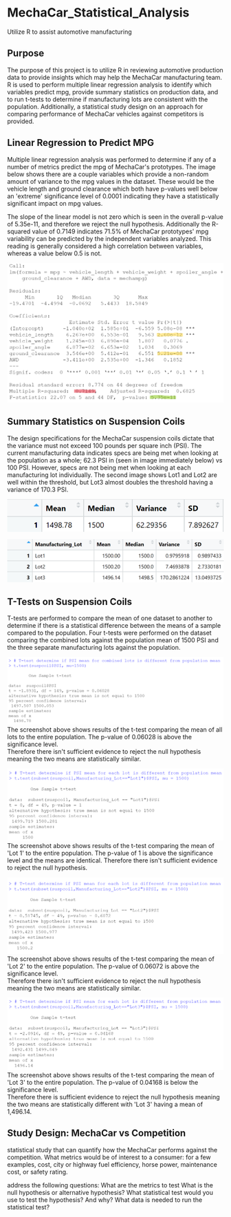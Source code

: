 # MechaCar_Statistical_Analysis
Utilize R to assist automotive manufacturing 

## Purpose

The purpose of this project is to utilize R in reviewing automotive production data to provide insights which may help the MechaCar manufacturing team.  R is used to perform multiple linear regression analysis
to identify which variables predict mpg, provide summary statistics on production data, and to run t-tests to determine if manufacturing lots are consistent with the population.  Additionally, a statistical study
design on an approach for comparing performance of MechaCar vehicles against competitors is provided.


## Linear Regression to Predict MPG

Multiple linear regression analysis was performed to determine if any of a number of metrics predict the mpg of MechaCar's prototypes.  The image below shows there are a couple variables which provide a non-random
amount of variance to the mpg values in the dataset.  These would be the vehicle length and ground clearance which both have p-values well below an 'extreme' significance level of 0.0001 indicating they have a statistically
significant impact on mpg values.

The slope of the linear model is not zero which is seen in the overall p-value of 5.35e-11, and therefore we reject the null hypothesis.  Additionally the R-squared value of 0.7149 indicates 71.5% of MechaCar prototypes' mpg variability
can be predicted by the independent variables analyzed. This reading is generally considered a high correlation between variables, whereas a value below 0.5 is not.  

![LinearRegression_MPG.png](https://github.com/dschul01/MechaCar_Statistical_Analysis/blob/main/Resources/LinearRegression_MPG.png)


## Summary Statistics on Suspension Coils

The design specifications for the MechaCar suspension coils dictate that the variance must not exceed 100 pounds per square inch (PSI).  The current manufacturing data indicates specs 
are being met when looking at the population as a whole; 62.3 PSI in (seen in image immediately below) vs 100 PSI.  However, specs are not being met when looking at each 
manufacturing lot individually.  The second image shows Lot1 and Lot2 are well within the threshold, but Lot3 almost doubles the threshold having a variance of 170.3 PSI.

![Total_Summary_Susp_Coil_PSI.png](https://github.com/dschul01/MechaCar_Statistical_Analysis/blob/main/Resources/Total_Summary_Susp_Coil_PSI.png)

![Lot_Summary_Susp_Coil_PSI.png](https://github.com/dschul01/MechaCar_Statistical_Analysis/blob/main/Resources/Lot_Summary_Susp_Coil_PSI.png)

## T-Tests on Suspension Coils

T-tests are performed to compare the mean of one dataset to another to determine if there is a statistical difference between the means of a sample 
compared to the population.  Four t-tests were performed on the dataset comparing the combined lots against the population mean of 1500 PSI and the 
three separate manufacturing lots against the population. 

![T_Test_Susp_Coil_PSI_All.png](https://github.com/dschul01/MechaCar_Statistical_Analysis/blob/main/Resources/T_Test_Susp_Coil_PSI_All.png)
The screenshot above shows results of the t-test comparing the mean of all lots to the entire population.  The p-value of 0.06028 is above the significance level.  
Therefore there isn't sufficient evidence to reject the null hypothesis meaning the two means are statistically similar.  

![T_Test_Susp_Coil_PSI_Lot1.png](https://github.com/dschul01/MechaCar_Statistical_Analysis/blob/main/Resources/T_Test_Susp_Coil_PSI_Lot1.png)
The screenshot above shows results of the t-test comparing the mean of 'Lot 1' to the entire population.  The p-value of 1 is above the significance level and the means
are identical.  Therefore there isn't sufficient evidence to reject the null hypothesis. 

![T_Test_Susp_Coil_PSI_Lot2.png](https://github.com/dschul01/MechaCar_Statistical_Analysis/blob/main/Resources/T_Test_Susp_Coil_PSI_Lot2.png)
The screenshot above shows results of the t-test comparing the mean of 'Lot 2' to the entire population.  The p-value of 0.06072 is above the significance level.  
Therefore there isn't sufficient evidence to reject the null hypothesis meaning the two means are statistically similar.

![T_Test_Susp_Coil_PSI_Lot3.png](https://github.com/dschul01/MechaCar_Statistical_Analysis/blob/main/Resources/T_Test_Susp_Coil_PSI_Lot3.png)
The screenshot above shows results of the t-test comparing the mean of 'Lot 3' to the entire population.  The p-value of 0.04168 is below the significance level.  
Therefore there is sufficient evidence to reject the null hypothesis meaning the two means are statistically different with 'Lot 3' having a mean of 1,496.14.


## Study Design: MechaCar vs Competition

statistical study that can quantify how the MechaCar performs against the competition.  What metrics would be
 of interest to a consumer: for a few examples, cost, city or highway fuel efficiency, horse power, maintenance cost, or safety rating.

address the following questions:
What are the metrics to test
What is the null hypothesis or alternative hypothesis?
What statistical test would you use to test the hypothesis? And why?
What data is needed to run the statistical test?